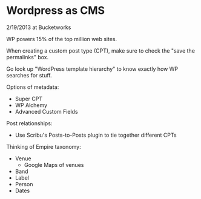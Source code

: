 # Wordpress as CMS

2/19/2013 at Bucketworks

WP powers 15% of the top million web sites.

When creating a custom post type (CPT), make sure to check the "save
the permalinks" box.

Go look up "WordPress template hierarchy" to know exactly how WP
searches for stuff.

Options of metadata:
* Super CPT
* WP Alchemy
* Advanced Custom Fields

Post relationships:
* Use Scribu's Posts-to-Posts plugin to tie together different CPTs

Thinking of Empire taxonomy:
* Venue
    * Google Maps of venues
* Band
* Label
* Person
* Dates
